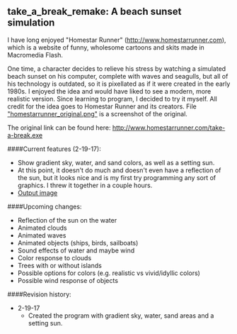 ## take_a_break_remake: A beach sunset simulation

I have long enjoyed "Homestar Runner" (http://www.homestarrunner.com), which is a website of funny, wholesome cartoons and skits made in Macromedia Flash.


One time, a character decides to relieve his stress by watching a simulated beach sunset on his computer, complete with waves and seagulls, but all of his technology is outdated, so it is pixellated as if it were created in the early 1980s.  I enjoyed the idea and would have liked to see a modern, more realistic version.  Since learning to program, I decided to try it myself.  All credit for the idea goes to Homestar Runner and its creators.  File ["homestarrunner_original.png"](homestarrunner_original.png) is a screenshot of the original.

The original link can be found here: http://www.homestarrunner.com/take-a-break.exe

####Current features (2-19-17):
- Show gradient sky, water, and sand colors, as well as a setting sun.
- At this point, it doesn't do much and doesn't even have a reflection of the sun, but it looks nice and is my first try programming any sort of graphics.  I threw it together in a couple hours.
- [Output image](output_170219.png)

####Upcoming changes:
- Reflection of the sun on the water
- Animated clouds
- Animated waves
- Animated objects (ships, birds, sailboats)
- Sound effects of water and maybe wind
- Color response to clouds
- Trees with or without islands
- Possible options for colors (e.g. realistic vs vivid/idyllic colors)
- Possible wind response of objects


####Revision history:

- 2-19-17
  - Created the program with gradient sky, water, sand areas and a setting sun.
